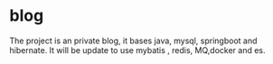 # blog
The project is an private blog, it bases java, mysql, springboot and hibernate. It will be update to use mybatis , redis, MQ,docker and es.
